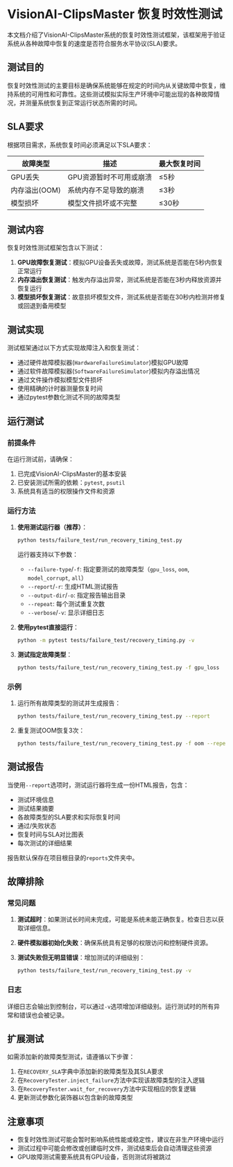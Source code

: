 # VisionAI-ClipsMaster 恢复时效性测试

本文档介绍了VisionAI-ClipsMaster系统的恢复时效性测试框架，该框架用于验证系统从各种故障中恢复的速度是否符合服务水平协议(SLA)要求。

## 测试目的

恢复时效性测试的主要目标是确保系统能够在规定的时间内从关键故障中恢复，维持系统的可用性和可靠性。这些测试模拟实际生产环境中可能出现的各种故障情况，并测量系统恢复到正常运行状态所需的时间。

## SLA要求

根据项目需求，系统恢复时间必须满足以下SLA要求：

| 故障类型 | 描述 | 最大恢复时间 |
|---------|------|------------|
| GPU丢失 | GPU资源暂时不可用或崩溃 | ≤5秒 |
| 内存溢出(OOM) | 系统内存不足导致的崩溃 | ≤3秒 |
| 模型损坏 | 模型文件损坏或不完整 | ≤30秒 |

## 测试内容

恢复时效性测试框架包含以下测试：

1. **GPU故障恢复测试**：模拟GPU设备丢失或故障，测试系统是否能在5秒内恢复正常运行
2. **内存溢出恢复测试**：触发内存溢出异常，测试系统是否能在3秒内释放资源并恢复运行
3. **模型损坏恢复测试**：故意损坏模型文件，测试系统是否能在30秒内检测并修复或回退到备用模型

## 测试实现

测试框架通过以下方式实现故障注入和恢复测试：

- 通过硬件故障模拟器(`HardwareFailureSimulator`)模拟GPU故障
- 通过软件故障模拟器(`SoftwareFailureSimulator`)模拟内存溢出情况
- 通过文件操作模拟模型文件损坏
- 使用精确的计时器测量恢复时间
- 通过pytest参数化测试不同的故障类型

## 运行测试

### 前提条件

在运行测试前，请确保：

1. 已完成VisionAI-ClipsMaster的基本安装
2. 已安装测试所需的依赖：`pytest`, `psutil`
3. 系统具有适当的权限操作文件和资源

### 运行方法

1. **使用测试运行器（推荐）**：

   ```bash
   python tests/failure_test/run_recovery_timing_test.py
   ```

   运行器支持以下参数：
   
   - `--failure-type`/`-f`: 指定要测试的故障类型（`gpu_loss`, `oom`, `model_corrupt`, `all`）
   - `--report`/`-r`: 生成HTML测试报告
   - `--output-dir`/`-o`: 指定报告输出目录
   - `--repeat`: 每个测试重复次数
   - `--verbose`/`-v`: 显示详细日志

2. **使用pytest直接运行**：

   ```bash
   python -m pytest tests/failure_test/recovery_timing.py -v
   ```

3. **测试指定故障类型**：

   ```bash
   python tests/failure_test/run_recovery_timing_test.py -f gpu_loss
   ```

### 示例

1. 运行所有故障类型的测试并生成报告：

   ```bash
   python tests/failure_test/run_recovery_timing_test.py --report
   ```

2. 重复测试OOM恢复3次：

   ```bash
   python tests/failure_test/run_recovery_timing_test.py -f oom --repeat 3
   ```

## 测试报告

当使用`--report`选项时，测试运行器将生成一份HTML报告，包含：

- 测试环境信息
- 测试结果摘要
- 各故障类型的SLA要求和实际恢复时间
- 通过/失败状态
- 恢复时间与SLA对比图表
- 每次测试的详细结果

报告默认保存在项目根目录的`reports`文件夹中。

## 故障排除

### 常见问题

1. **测试超时**：如果测试长时间未完成，可能是系统未能正确恢复。检查日志以获取详细信息。

2. **硬件模拟器初始化失败**：确保系统具有足够的权限访问和控制硬件资源。

3. **测试失败但无明显错误**：增加测试的详细级别：

   ```bash
   python tests/failure_test/run_recovery_timing_test.py -v
   ```

### 日志

详细日志会输出到控制台，可以通过`-v`选项增加详细级别。运行测试时的所有异常和错误也会被记录。

## 扩展测试

如需添加新的故障类型测试，请遵循以下步骤：

1. 在`RECOVERY_SLA`字典中添加新的故障类型及其SLA要求
2. 在`RecoveryTester.inject_failure`方法中实现该故障类型的注入逻辑
3. 在`RecoveryTester.wait_for_recovery`方法中实现相应的恢复逻辑
4. 更新测试参数化装饰器以包含新的故障类型

## 注意事项

- 恢复时效性测试可能会暂时影响系统性能或稳定性，建议在非生产环境中运行
- 测试过程中可能会修改或创建临时文件，测试结束后会自动清理这些资源
- GPU故障测试需要系统具有GPU设备，否则测试将被跳过 